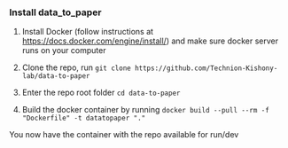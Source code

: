 ### Install data_to_paper

1. Install Docker (follow instructions at https://docs.docker.com/engine/install/) and make sure docker server runs on your computer

2. Clone the repo, run `git clone https://github.com/Technion-Kishony-lab/data-to-paper`

3. Enter the repo root folder `cd data-to-paper`

4. Build the docker container by running `docker build --pull --rm -f "Dockerfile" -t datatopaper "."`

You now have the container with the repo available for run/dev
